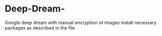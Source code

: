 # Deep-Dream-
Google deep dream with manual encryption of images
install necessary packages as described in the file
